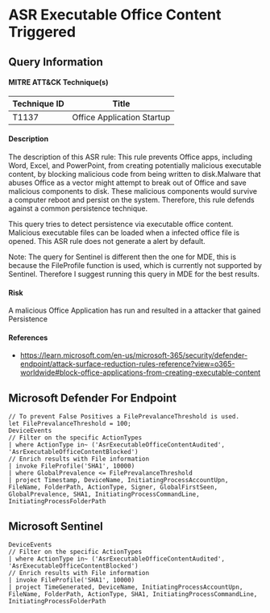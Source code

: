 # ASR Executable Office Content Triggered
## Query Information
#### MITRE ATT&CK Technique(s)

| Technique ID | Title                      |
| ------------ | -------------------------- |
| T1137 | Office Application Startup |
#### Description
The description of this ASR rule: This rule prevents Office apps, including Word, Excel, and PowerPoint, from creating potentially malicious executable content, by blocking malicious code from being written to disk.Malware that abuses Office as a vector might attempt to break out of Office and save malicious components to disk. These malicious components would survive a computer reboot and persist on the system. Therefore, this rule defends against a common persistence technique.

This query tries to detect persistence via executable office content. Malicious executable files can be loaded when a infected office file is opened. This ASR rule does not generate a alert by default. 

Note: The query for Sentinel is different then the one for MDE, this is because the FileProfile function is used, which is currently not supported by Sentinel. Therefore I suggest running this query in MDE for the best results. 
#### Risk
A malicious Office Application has run and resulted in a attacker that gained Persistence
#### References
- https://learn.microsoft.com/en-us/microsoft-365/security/defender-endpoint/attack-surface-reduction-rules-reference?view=o365-worldwide#block-office-applications-from-creating-executable-content
## Microsoft Defender For Endpoint
```kusto
// To prevent False Positives a FilePrevalanceThreshold is used.
let FilePrevalanceThreshold = 100;
DeviceEvents
// Filter on the specific ActionTypes
| where ActionType in~ ('AsrExecutableOfficeContentAudited', 'AsrExecutableOfficeContentBlocked')
// Enrich results with File information
| invoke FileProfile('SHA1', 10000)
| where GlobalPrevalence <= FilePrevalanceThreshold
| project Timestamp, DeviceName, InitiatingProcessAccountUpn, FileName, FolderPath, ActionType, Signer, GlobalFirstSeen, GlobalPrevalence, SHA1, InitiatingProcessCommandLine, InitiatingProcessFolderPath
```
## Microsoft Sentinel
```kusto
DeviceEvents
// Filter on the specific ActionTypes
| where ActionType in~ ('AsrExecutableOfficeContentAudited', 'AsrExecutableOfficeContentBlocked')
// Enrich results with File information
| invoke FileProfile('SHA1', 10000)
| project TimeGenerated, DeviceName, InitiatingProcessAccountUpn, FileName, FolderPath, ActionType, SHA1, InitiatingProcessCommandLine, InitiatingProcessFolderPath
```
